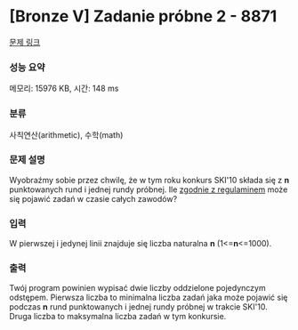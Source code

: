# [Bronze V] Zadanie próbne 2 - 8871 

[문제 링크](https://www.acmicpc.net/problem/8871) 

### 성능 요약

메모리: 15976 KB, 시간: 148 ms

### 분류

사칙연산(arithmetic), 수학(math)

### 문제 설명

<p>Wyobraźmy sobie przez chwilę, że w tym roku konkurs SKI'10 składa się z <strong>n</strong> punktowanych rund i jednej rundy próbnej. Ile <a href="http://www.informatyka.wroc.pl/node/856">zgodnie z regulaminem</a> może się pojawić zadań w czasie całych zawodów?</p>

### 입력 

 <p>W pierwszej i jedynej linii znajduje się liczba naturalna <strong>n</strong> (1<=<strong>n</strong><=1000).</p>

### 출력 

 <p>Twój program powinien wypisać dwie liczby oddzielone pojedynczym odstępem. Pierwsza liczba to minimalna liczba zadań jaka może pojawić się podczas <strong>n</strong> rund punktowanych i jednej rundy próbnej w trakcie SKI'10. Druga liczba to maksymalna liczba zadań w tym konkursie.</p>

